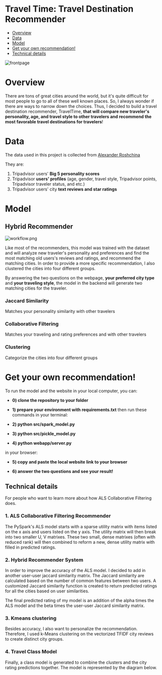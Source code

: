# Travel Time: Travel Destination Recommender

- [Overview](#Overview)
- [Data](#Data)
- [Model](#Model)
- [Get your own recommendation!](#Get-your-own-recommendation)
- [Technical details](#Technical-explanations)

![frontpage](https://github.com/kammybdeng/travel-time-rec/blob/master/images/web_frontpage.png)

# Overview
There are tons of great cities around the world, but it's quite difficult for most people to go to all of these well known places. So, I always wonder if there are ways to narrow down the choices. Thus, I decided to build a travel destination recommender, TravelTime, **that will compare new traveler's personality, age, and travel style to other travelers and recommend the most favorable travel destinations for travelers**!

# Data
The data used in this project is collected from [Alexander Roshchina](https://www.researchgate.net/publication/301543515_TripAdvisor_dataset_with_personality_scores)

They are:
1) Tripadvisor users' **Big 5 personality scores**
2) Tripadvisor **users' profiles** (age, gender, travel style, Tripadvisor points, Tripadvisor traveler status, and etc.)
3) Tripadvisor users' city **text reviews and star ratings**

# Model
## Hybrid Recommender
![workflow.png](https://github.com/kammybdeng/travel-time-rec/blob/master/images/model-structure.png)

Like most of the recommenders, this model was trained with the dataset and will analyze new traveler's personality and preferences and find the most matching old users's reviews and ratings, and recommend the matching cities.
In order to provide a more specific recommendation, I also clustered the cities into four different groups.

By answering the two questions on the webpage, **your preferred city type** and **your traveling style**, the model in the backend will generate two matching cities for the traveler.

### Jaccard Similarity
Matches your personality similarity with other travelers

### Collaborative Filtering
Matches your traveling and rating preferences and with other travelers

### Clustering
Categorize the cities into four different groups

# Get your own recommendation!
To run the model and the website in your local computer, you can:

  - **0) clone the repository to your folder**

  - **1) prepare your environment with requirements.txt**
  then run these commands in your terminal:

  - **2) python src/spark_model.py**

  - **3) python src/pickle_model.py**

  - **4) python webapp/server.py**

  in your browser:

  - **5) copy and paste the local website link to your browser**

  - **6) answer the two questions and see your result!**


## Technical details
For people who want to learn more about how ALS Collaborative Filtering does.

### 1. ALS Collaborative Filtering Recommender
The PySpark's ALS model starts with a sparse utility matrix with items listed on the x axis and users listed on the y axis. The utility matrix will then break into two smaller U, V matrixes. These two small, dense matrixes (often with reduced rank) will then combined to reform a new, dense utility matrix with filled in predicted ratings.

###  2. Hybrid Recommender System
In order to improve the accuracy of the ALS model. I decided to add in another user-user jaccard similarity matrix. The Jaccard similarity are calculated based on the number of common features between two users. A customized Jaccard similarity function is created to return predicted ratings for all the cities based on user similarities.

The final predicted rating of my model is an addition of the alpha times the ALS model and the beta times the user-user Jaccard similarity matrix.

### 3. Kmeans clustering
Besides accuracy, I also want to personalize the recommendation. Therefore, I used k-Means clustering on the vectorized TFIDF city reviews to create distinct city groups.

### 4. Travel Class Model
Finally, a class model is generated to combine the clusters and the city rating predictions together. The model is represented by the diagram below.
